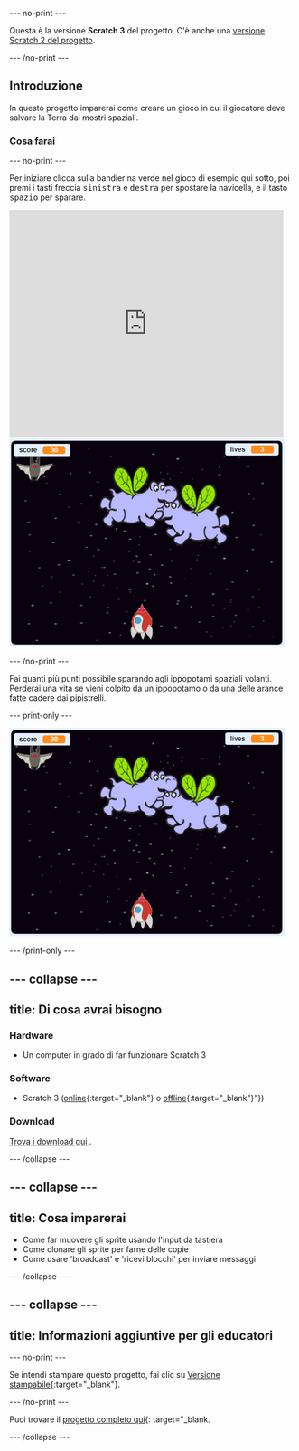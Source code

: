 \--- no-print \---

Questa è la versione **Scratch 3** del progetto. C'è anche una [versione Scratch 2 del progetto](https://projects.raspberrypi.org/en/projects/clone-wars-scratch2).

\--- /no-print \---

## Introduzione

In questo progetto imparerai come creare un gioco in cui il giocatore deve salvare la Terra dai mostri spaziali.

### Cosa farai

\--- no-print \---

Per iniziare clicca sulla bandierina verde nel gioco di esempio qui sotto, poi premi i tasti freccia <kbd>sinistra</kbd> e <kbd>destra</kbd> per spostare la navicella, e il tasto <kbd>spazio</kbd> per sparare.

<div class="scratch-preview">
  <iframe allowtransparency="true" width="485" height="402" src="https://scratch.mit.edu/projects/embed/276887163/?autostart=false" frameborder="0" scrolling="no"></iframe>
  <img src="images/showcase.png">
</div>

\--- /no-print \---

Fai quanti più punti possibile sparando agli ippopotami spaziali volanti. Perderai una vita se vieni colpito da un ippopotamo o da una delle arance fatte cadere dai pipistrelli.

\--- print-only \---

![descrizione](images/showcase.png)

\--- /print-only \---

## \--- collapse \---

## title: Di cosa avrai bisogno

### Hardware

+ Un computer in grado di far funzionare Scratch 3

### Software

+ Scratch 3 ([online](https://rpf.io/scratchon){:target="_blank"} o [offline](https://rpf.io/scratchoff){:target="_blank"}"})

### Download

[Trova i download qui ](http://rpf.io/p/en/clone-wars-go).

\--- /collapse \---

## \--- collapse \---

## title: Cosa imparerai

+ Come far muovere gli sprite usando l'input da tastiera
+ Come clonare gli sprite per farne delle copie
+ Come usare 'broadcast' e 'ricevi blocchi' per inviare messaggi

\--- /collapse \---

## \--- collapse \---

## title: Informazioni aggiuntive per gli educatori

\--- no-print \---

Se intendi stampare questo progetto, fai clic su [Versione stampabile](https://projects.raspberrypi.org/en/projects/clone-wars/print){:target="_blank"}.

\--- /no-print \---

Puoi trovare il [progetto completo qui](http://rpf.io/p/en/clone-wars-get){: target="_blank.

\--- /collapse \---